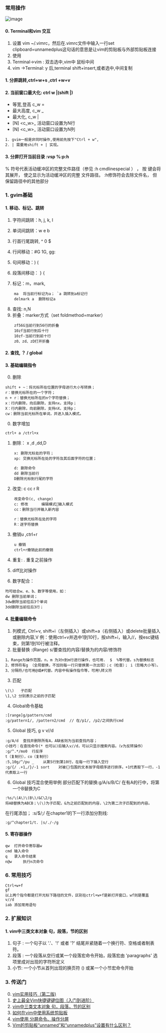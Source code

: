 ### 常用操作
![image](https://github.com/bulaqi/IC-DV.github.io/assets/55919713/c81778c4-d6e3-4f08-ae6d-6ba8c857558b)

#### 0. Terminal和vim 交互
1. 设置
vim ~/.vimrc，然后在.vimrc文件中输入一行set clipboard=unnamedplus这句话的意思是让vim的剪贴板与外部剪贴板连接
2. 使用
 1. Terminal->vim : 双击选中,vim中 鼠标中间
 2.  vim ->Terminal: y 后,terminal shift+insert,或者选中,中间复制

#### 1. 分屏跳转,ctrl+w+s ,ctrl +w+v
#### 2. 当前窗口最大化: ctrl w |(shift |)  
- 等宽,登高  c_w =
- 最大高度, c_w _
- 最大化, c_w  |
- [N] <c_w>_ 活动窗口设置为N行
- [N] <c_w>_ 活动窗口设置为N列
~~~
1. gvim一般是非同时操作,使用前先按下"Ctrl + w",
2. | 需要用shift + | 实现。
~~~
#### 3. 分屏打开当前目录 :vsp %:p:h  
% 符号代表活动缓冲区的完整文件路径（参见 :h cmdlinespecial ） ， 按 <Tab> 键会将其展开， 使之显示为活动缓冲区的完整
文件路径。 :h修饰符会去除文件名， 但保留路径中的其他部分



###  1. gvim基础
#### 1. 移动、标记、跳转
 1. 字符间跳转：h, j, k, l
 2. 单词间跳转：w e b
 3. 行首行尾跳转,  ^ 0 $
4. 行间移动：#G  1G, gg:

5. 句间移动：)	(
6. 段落间移动：	}	{
7. 标记：m，mark, 
~~~
	ma  将当前行标记为a； `a 跳转到a标记行
	delmark a  删除标记a
~~~
8. 查找: n,N
9. 折叠：marker方式（set foldmethod=marker）
~~~
	zf56G当前行到56行的折叠
	10zf当前行到后十行
	10zf-当前行到前十行
	z0、zd、zD打开折叠
~~~

#### 2.  查找,	？	/	global

#### 3. 基础编辑指令
0. 删除
~~~
shift + ~：将光标所在位置的字母进行大小写转换；
r：替换光标所在的一个字符；
n + r：替换光标所在的n个字符替换；
x：行内删除，向后删除，支持nx，支持p；
X：行内删除，向前删除，支持nX，支持p；
cw：删除当前光标所在单词，并进入插入模式。
~~~
0. 数字增加
~~~
ctrl+ a /ctrl+x
~~~
1. 删除：	x ,d ,dd,D
~~~
	x: 删除光标处的字符；
	xp: 交换光标所在处的字符及其后面字符的位置；
	
	d: 删除命令						
	dd 删除当前行 				
	D删除光标到行尾的字符
~~~
2. 改变: c cc  r R
~~~
	改变命令(c, change)	
	c: 修改      编辑模式输入模式
	cc：删除当行并输入新内容
	
	r：替换光标所在处的字符
	R：逐字符替换
~~~
3. 撤销u ,ctrl+r
~~~
	u 撤销
	ctrl+r撤销此前的撤销
 ~~~
4. 重复:    .  重复之前操作
5.   diff比对操作

6. 数字配合：
~~~
均可结合w、e、b、数字等使用，如：
dw 删除当前单词；
3dw删除当前往后3个单词
3dd删除当前往后3行；
~~~

#### 4. 批量编辑命令
1. 列模式, Ctrl+v, shift+i（左侧插入）或shift+a（右侧插入）或delete批量插入或删除内容,V
例：使用ctrl+v并选中1到10行，按shift+i，输入//，按esc键结束，则第1到10行被注释。
2. 批量替换 :(Range) s/要查找的内容/替换为的内容/修饰符
~~~
1、Range为操作范围，n，m 为对n到m行进行操作，也可用.  $  %等代替。s为替换标志
2、修饰符有g （全局替换，不加则每一行只替换第一次出现）；c（检查）； i（忽略大小写）。
3、分隔符/也可用@或#代替。内容中有操作指令等，可用\转义符
~~~

3. 匹配
~~~
\(\)   子匹配
\1,\2 分别表示之前的子匹配
~~~

4. Global命令基础
~~~
:[range]g/pattern/cmd   
:g/pattern1/, /pattern2/cmd  // 在/p1/, /p2/之间执行cmd
~~~

5. Global 技巧, g v v//d
~~~
:g/A/d	查找并删除所有A，A缺省则为当前查找内容；
小技巧：在查找命令(* 也可以)后输入v//d，可以只显示搜索内容。（v为反转操作）
:g/^.*/mo0	行反序
t（复制行），co（复制行）
:5,10g/^/pu _    从第5行到第10行，在每一行下插入空行
:g/{/ .+1,/}/-1 sort    对被{}包围的文本按字母顺序进行排序。+1代表取下一行，-1代表取上一行
~~~ 

6. Global 技巧混合使用举例
部分匹配下的替换:g/A/s/B/C/ 
在有A的行中，将第一个B替换为C
~~~
:%s/\(A\)\(B\)/&C\2/g
将AB替换为ABCB；\(\)为子匹配，&为之前匹配到的内容，\2为第二次子匹配到的内容。
~~~
在行尾添加； :s/$/;/
在chapter1的下一行添加分割线:
~~~
:g/^chapter1/t. |s/./-/g
~~~

#### 5. 寄存器操作
~~~
qw	打开命令寄存器w		
cmd	输入命令
q	录入命令结束
n@w 	执行n次命令
~~~

### 6. 常用技巧
~~~
Ctrl+w+f
gf
以上两个指令都是打开光标下路径的文件，区别在ctrl+w+f是新打开窗口，wf则是覆盖
v//d
iab 添加常用语句
~~~


### 2.  扩展知识
#### 1. vim中三类文本对象 句，段落，节的区别
1. 句子 : 一个句子以 '.'、'!' 或者 '?' 结尾并紧随着一个换行符、空格或者制表符。
2. 段落 : 一个段落从空行或某一个段落宏命令开始，段落宏由 'paragraphs' 选项里成对出现的字符所定义
3. 小节: 一个小节从首列出现的换页符 (<C-L>) 或某一个小节宏命令开始


### 3. 传送门
0. [vim实用技巧（第二版)](https://blog.csdn.net/saying0101_0010_0000/article/details/114528186#:~:text=1%20%E6%8A%80%E5%B7%A713%20%E5%9C%A8%E6%8F%92%E5%85%A5%E6%A8%A1%E5%BC%8F%E4%B8%AD%E5%8F%AF%E5%8D%B3%E6%97%B6%E6%9B%B4%E6%AD%A3%E9%94%99%E8%AF%AF%202%20%E6%8A%80%E5%B7%A714%20%E8%BF%94%E5%9B%9E%E6%99%AE%E9%80%9A%E6%A8%A1%E5%BC%8F%203%20%E7%BB%93%E8%AF%86%E6%8F%92%E5%85%A5-%E6%99%AE%E9%80%9A%E6%A8%A1%E5%BC%8F,%E9%9A%8F%E6%97%B6%E9%9A%8F%E5%9C%B0%E5%81%9A%E8%BF%90%E7%AE%97%207%20%E6%8A%80%E5%B7%A717%20%E7%94%A8%E5%AD%97%E7%AC%A6%E7%BC%96%E7%A0%81%E6%8F%92%E5%85%A5%E9%9D%9E%E5%B8%B8%E7%94%A8%E5%AD%97%E7%AC%A6%208%20%E6%8A%80%E5%B7%A718%20%E7%94%A8%E4%BA%8C%E5%90%88%E5%AD%97%E6%AF%8D%E6%8F%92%E5%85%A5%E9%9D%9E%E5%B8%B8%E7%94%A8%E5%AD%97%E7%AC%A6%20%E6%9B%B4%E5%A4%9A%E9%A1%B9%E7%9B%AE)
1. [史上最全Vim快捷键键位图（入门到进阶）](https://www.runoob.com/w3cnote/all-vim-cheatsheat.html)
2. [vim中三类文本对象 句，段落，节的区别](https://blog.csdn.net/iteye_3607/article/details/82204909#:~:text=vim%E4%B8%AD%E4%B8%89%E7%B1%BB%E6%96%87%E6%9C%AC%E5%AF%B9%E8%B1%A1%20%E5%8F%A5%EF%BC%8C%E6%AE%B5%E8%90%BD%EF%BC%8C%E8%8A%82%E7%9A%84%E5%8C%BA%E5%88%AB%20iteye_3607%20%E4%BA%8E%202011-11-15%2014%3A59%3A00%20%E5%8F%91%E5%B8%83%201042,%27%3F%27%20before%20the%20spaces%2Ctabs%20or%20end%20of%20line.)
3. [如何在vim中使用系统剪贴板](https://blog.csdn.net/qq_44884716/article/details/111707347)
4. [vim使用 分屏命令、操作分屏](https://www.cnblogs.com/greamrod/p/12565193.html)
5. [Vim的剪贴板“unnamed”和“unnamedplus”设置有什么区别？](http://cn.voidcc.com/question/p-pyanmqcl-bhx.html)
